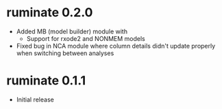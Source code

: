# ruminate 0.2.0 
- Added MB (model builder) module with
  - Support for rxode2 and NONMEM models
- Fixed bug in NCA module where column details didn't update properly when switching between analyses 

# ruminate 0.1.1
- Initial release
